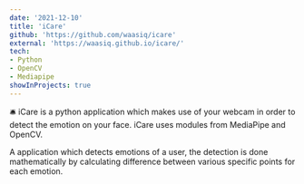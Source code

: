 ```yaml
---
date: '2021-12-10'
title: 'iCare'
github: 'https://github.com/waasiq/icare'
external: 'https://waasiq.github.io/icare/'
tech:
- Python
- OpenCV
- Mediapipe
showInProjects: true
---
```


🛎️ iCare is a python application which makes use of your webcam in order to detect the emotion on your face. iCare uses modules from MediaPipe and OpenCV. 

A application which detects emotions of a user, the detection is done mathematically by calculating difference between various specific points for each emotion. 
